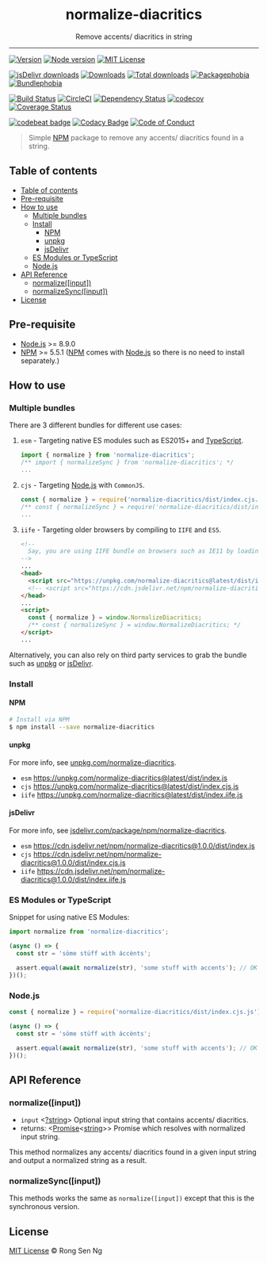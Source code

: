 <div align="center" style="text-align: center;">
  <h1 style="border-bottom: none;">normalize-diacritics</h1>

  <p>Remove accents/ diacritics in string</p>
</div>

<hr />

[![Version][version-badge]][version-url]
[![Node version][node-version-badge]][node-version-url]
[![MIT License][mit-license-badge]][mit-license-url]

[![jsDelivr downloads][jsdelivr-badge]][jsdelivr-url]
[![Downloads][downloads-badge]][downloads-url]
[![Total downloads][total-downloads-badge]][downloads-url]
[![Packagephobia][packagephobia-badge]][packagephobia-url]
[![Bundlephobia][bundlephobia-badge]][bundlephobia-url]

[![Build Status][travis-badge]][travis-url]
[![CircleCI][circleci-badge]][circleci-url]
[![Dependency Status][daviddm-badge]][daviddm-url]
[![codecov][codecov-badge]][codecov-url]
[![Coverage Status][coveralls-badge]][coveralls-url]

[![codebeat badge][codebeat-badge]][codebeat-url]
[![Codacy Badge][codacy-badge]][codacy-url]
[![Code of Conduct][coc-badge]][coc-url]

> Simple [NPM][npm-url] package to remove any accents/ diacritics found in a string.

## Table of contents

- [Table of contents](#table-of-contents)
- [Pre-requisite](#pre-requisite)
- [How to use](#how-to-use)
  - [Multiple bundles](#multiple-bundles)
  - [Install](#install)
    - [NPM](#npm)
    - [unpkg](#unpkg)
    - [jsDelivr](#jsdelivr)
  - [ES Modules or TypeScript](#es-modules-or-typescript)
  - [Node.js](#nodejs)
- [API Reference](#api-reference)
  - [normalize([input])](#normalizeinput)
  - [normalizeSync([input])](#normalizesyncinput)
- [License](#license)

## Pre-requisite

- [Node.js][node-js-url] >= 8.9.0
- [NPM][npm-url] >= 5.5.1 ([NPM][npm-url] comes with [Node.js][node-js-url] so there is no need to install separately.)

## How to use

### Multiple bundles

There are 3 different bundles for different use cases:

1. `esm` - Targeting native ES modules such as ES2015+ and [TypeScript][typescript-url].

    ```ts
    import { normalize } from 'normalize-diacritics';
    /** import { normalizeSync } from 'normalize-diacritics'; */
    ...
    ```

2. `cjs` - Targeting [Node.js][node-js-url] with `CommonJS`.

    ```ts
    const { normalize } = require('normalize-diacritics/dist/index.cjs.js');
    /** const { normalizeSync } = require('normalize-diacritics/dist/index.cjs.js'); */
    ...
    ```

3. `iife` - Targeting older browsers by compiling to `IIFE` and `ES5`.

    ```html
    <!--
      Say, you are using IIFE bundle on browsers such as IE11 by loading it via `unpkg` or `jsDelivr`.
    -->
    ...
    <head>
      <script src="https://unpkg.com/normalize-diacritics@latest/dist/index.iife.js"></script>
      <!-- <script src="https://cdn.jsdelivr.net/npm/normalize-diacritics@latest/dist/index.iife.min.js"></script> -->
    </head>
    ...
    <script>
      const { normalize } = window.NormalizeDiacritics;
      /** const { normalizeSync } = window.NormalizeDiacritics; */
    </script>
    ...
    ```

Alternatively, you can also rely on third party services to grab the bundle such as [unpkg][unpkg-url] or [jsDelivr][jsdelivr-url].

### Install

#### NPM

```sh
# Install via NPM
$ npm install --save normalize-diacritics
```

#### unpkg

For more info, see [unpkg.com/normalize-diacritics][unpkg-com-normalize-diacritics-url].

- `esm` https://unpkg.com/normalize-diacritics@latest/dist/index.js
- `cjs` https://unpkg.com/normalize-diacritics@latest/dist/index.cjs.js
- `iife` https://unpkg.com/normalize-diacritics@latest/dist/index.iife.js

#### jsDelivr

For more info, see [jsdelivr.com/package/npm/normalize-diacritics][jsdelivr-com-package-npm-normalize-diacritics-url].

- `esm` https://cdn.jsdelivr.net/npm/normalize-diacritics@1.0.0/dist/index.js
- `cjs` https://cdn.jsdelivr.net/npm/normalize-diacritics@1.0.0/dist/index.cjs.js
- `iife` https://cdn.jsdelivr.net/npm/normalize-diacritics@1.0.0/dist/index.iife.js

### ES Modules or TypeScript

Snippet for using native ES Modules:

```ts
import normalize from 'normalize-diacritics';

(async () => {
  const str = 'söme stüff with áccènts';

  assert.equal(await normalize(str), 'some stuff with accents'); // OK
})();
```

### Node.js

```js
const { normalize } = require('normalize-diacritics/dist/index.cjs.js');

(async () => {
  const str = 'söme stüff with áccènts';

  assert.equal(await normalize(str), 'some stuff with accents'); // OK
})();
```

## API Reference

### normalize([input])

- `input` <[?string][string-mdn-url]> Optional input string that contains accents/ diacritics.
- returns: <[Promise][promise-mdn-url]<[string][string-mdn-url]>> Promise which resolves with normalized input string.

This method normalizes any accents/ diacritics found in a given input string and output a normalized string as a result.

### normalizeSync([input])

This methods works the same as `normalize([input])` except that this is the synchronous version.

## License

[MIT License](http://motss.mit-license.org/) © Rong Sen Ng

<!-- References -->
[node-js-url]: https://nodejs.org
[npm-url]: https://www.npmjs.com
[node-releases-url]: https://nodejs.org/en/download/releases
[typescript-url]: https://github.com/Microsoft/TypeScript
[unpkg-url]: https://unpkg.com
[jsdelivr-url]: https://www.jsdelivr.com
[unpkg-com-normalize-diacritics-url]: https://unpkg.com/normalize-diacritics@1.0.0/dist/
[jsdelivr-com-package-npm-normalize-diacritics-url]: https://www.jsdelivr.com/package/npm/normalize-diacritics?version=1.0.0

<!-- MDN -->
[map-mdn-url]: https://developer.mozilla.org/en-US/docs/Web/JavaScript/Reference/Global_Objects/Map
[string-mdn-url]: https://developer.mozilla.org/en-US/docs/Web/JavaScript/Reference/Global_Objects/String
[object-mdn-url]: https://developer.mozilla.org/en-US/docs/Web/JavaScript/Reference/Global_Objects/Object
[number-mdn-url]: https://developer.mozilla.org/en-US/docs/Web/JavaScript/Reference/Global_Objects/Number
[boolean-mdn-url]: https://developer.mozilla.org/en-US/docs/Web/JavaScript/Reference/Global_Objects/Boolean
[html-style-element-mdn-url]: https://developer.mozilla.org/en-US/docs/Web/API/HTMLStyleElement
[promise-mdn-url]: https://developer.mozilla.org/en-US/docs/Web/JavaScript/Reference/Global_Objects/Promise

<!-- Badges -->
[version-badge]: https://flat.badgen.net/npm/v/normalize-diacritics
[node-version-badge]: https://flat.badgen.net/npm/node/normalize-diacritics
[mit-license-badge]: https://flat.badgen.net/npm/license/normalize-diacritics

[jsdelivr-badge]: https://data.jsdelivr.com/v1/package/npm/normalize-diacritics/badge
[downloads-badge]: https://flat.badgen.net/npm/dm/normalize-diacritics
[total-downloads-badge]: https://flat.badgen.net/npm/dt/normalize-diacritics?label=total%20downloads
[packagephobia-badge]: https://flat.badgen.net/packagephobia/install/normalize-diacritics
[bundlephobia-badge]: https://flat.badgen.net/bundlephobia/minzip/normalize-diacritics

[travis-badge]: https://flat.badgen.net/travis/motss/normalize-diacritics/master
[circleci-badge]: https://flat.badgen.net/circleci/github/motss/normalize-diacritics/master
[daviddm-badge]: https://flat.badgen.net/david/dep/motss/normalize-diacritics
[codecov-badge]: https://flat.badgen.net/codecov/c/github/motss/normalize-diacritics?label=codecov
[coveralls-badge]: https://flat.badgen.net/coveralls/c/github/motss/normalize-diacritics?label=coveralls

[codacy-badge]: https://api.codacy.com/project/badge/Grade/c84a41b8422245058a8c1acd17fd7e23
[inch-badge]: http://inch-ci.org/github/motss/normalize-diacritics.svg?branch=master
[codebeat-badge]: https://codebeat.co/badges/8a0eb7c1-b944-41b1-ad87-5f0bd392873b
[coc-badge]: https://flat.badgen.net/badge/code%20of/conduct/pink

<!-- Links -->
[version-url]: https://www.npmjs.com/package/normalize-diacritics
[node-version-url]: https://nodejs.org/en/download
[mit-license-url]: https://github.com/motss/normalize-diacritics/blob/master/LICENSE

[jsdelivr-url]: https://www.jsdelivr.com/package/npm/normalize-diacritics
[downloads-url]: http://www.npmtrends.com/normalize-diacritics
[packagephobia-url]: https://packagephobia.now.sh/result?p=normalize-diacritics
[bundlephobia-url]: https://bundlephobia.com/result?p=normalize-diacritics

[travis-url]: https://travis-ci.org/motss/normalize-diacritics
[circleci-url]: https://circleci.com/gh/motss/normalize-diacritics/tree/master
[daviddm-url]: https://david-dm.org/motss/normalize-diacritics
[codecov-url]: https://codecov.io/gh/motss/normalize-diacritics
[coveralls-url]: https://coveralls.io/github/motss/normalize-diacritics?branch=master

[codebeat-url]: https://codebeat.co/projects/github-com-motss-normalize-diacritics-master
[codacy-url]: https://www.codacy.com/app/motss/normalize-diacritics?utm_source=github.com&amp;utm_medium=referral&amp;utm_content=motss/normalize-diacritics&amp;utm_campaign=Badge_Grade
[coc-url]: https://github.com/motss/normalize-diacritics/blob/master/CODE_OF_CONDUCT.md
